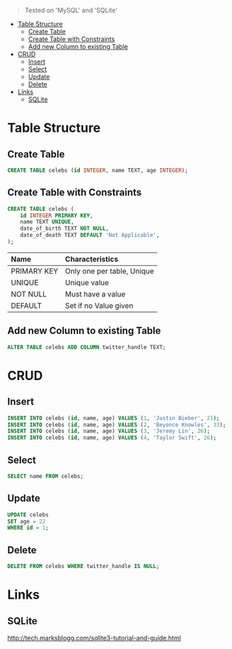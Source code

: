 > Tested on 'MySQL' and 'SQLite'

- [Table Structure](#table-structure)
  - [Create Table](#create-table)
  - [Create Table  with Constraints](#create-table-with-constraints)
  - [Add new Column to existing Table](#add-new-column-to-existing-table)
- [CRUD](#crud)
  - [Insert](#insert)
  - [Select](#select)
  - [Update](#update)
  - [Delete](#delete)
- [Links](#Links)
  - [SQLite](#sqLite)

# Table Structure

## Create Table

```sql
CREATE TABLE celebs (id INTEGER, name TEXT, age INTEGER);
```

## Create Table with Constraints

```sql
CREATE TABLE celebs (
    id INTEGER PRIMARY KEY,
    name TEXT UNIQUE,
    date_of_birth TEXT NOT NULL,
    date_of_death TEXT DEFAULT 'Not Applicable',
);
```

| Name              | Characteristics                  |
| :---------------- | :------------------------------- |
| PRIMARY KEY       | Only one per table, Unique       |
| UNIQUE            | Unique value                     |
| NOT NULL          | Must have a value                |
| DEFAULT           | Set if no Value given            |


## Add new Column to existing Table

```sql
ALTER TABLE celebs ADD COLUMN twitter_handle TEXT;
```

# CRUD

## Insert

```sql
INSERT INTO celebs (id, name, age) VALUES (1, 'Justin Bieber', 21);
INSERT INTO celebs (id, name, age) VALUES (2, 'Beyonce Knowles', 33);
INSERT INTO celebs (id, name, age) VALUES (3, 'Jeremy Lin', 26);
INSERT INTO celebs (id, name, age) VALUES (4, 'Taylor Swift', 26);
```

## Select

```sql
SELECT name FROM celebs;
```

## Update

```sql
UPDATE celebs
SET age = 22
WHERE id = 1;
```

## Delete

```sql
DELETE FROM celebs WHERE twitter_handle IS NULL;
```

# Links

## SQLite

http://tech.marksblogg.com/sqlite3-tutorial-and-guide.html
